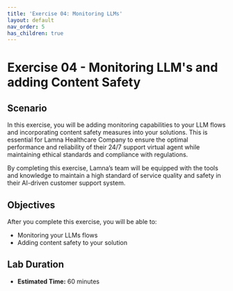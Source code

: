 ```yaml
---
title: 'Exercise 04: Monitoring LLMs'
layout: default
nav_order: 5
has_children: true
---
```


# Exercise 04 - Monitoring LLM's and adding Content Safety

##  Scenario

In this exercise, you will be adding monitoring capabilities to your LLM flows and incorporating content safety measures into your solutions. This is essential for Lamna Healthcare Company to ensure the optimal performance and reliability of their 24/7 support virtual agent while maintaining ethical standards and compliance with regulations.

By completing this exercise, Lamna’s team will be equipped with the tools and knowledge to maintain a high standard of service quality and safety in their AI-driven customer support system.

## Objectives

After you complete this exercise, you will be able to:

* Monitoring your LLMs flows
* Adding content safety to your solution

## Lab Duration

* **Estimated Time:** 60 minutes

